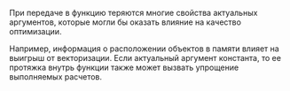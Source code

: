 При передаче в функцию теряются многие свойства актуальных аргументов, которые могли бы оказать влияние на качество оптимизации. 

Например, информация о расположении объектов в памяти влияет на выигрыш от векторизации. Если актуальный аргумент константа, то ее протяжка внутрь функции также может вызвать упрощение выполняемых расчетов.